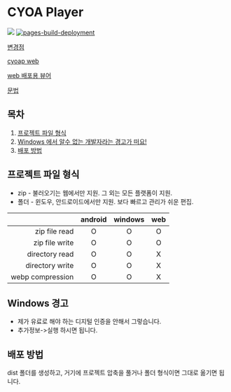 # CYOA Player

<img src="https://img.shields.io/github/v/release/n7484443/cyoap_flutter"></img>
[![pages-build-deployment](https://github.com/n7484443/cyoap_flutter/actions/workflows/pages/pages-build-deployment/badge.svg?branch=gh-pages)](https://github.com/n7484443/cyoap_flutter/actions/workflows/pages/pages-build-deployment)

[변경점](https://github.com/n7484443/cyoap_flutter/blob/main/CHANGELOG.md)

[cyoap web](https://n7484443.github.io/cyoap_flutter/)

[web 배포용 뷰어](https://github.com/n7484443/cyoap_vue/releases/tag/v0.1.0)

[문법](https://github.com/n7484443/cyoap_core/blob/main/README.md)

## 목차
1. [프로젝트 파일 형식](#프로젝트-파일-형식)
2. [Windows 에서 알수 없는 개발자라는 경고가 떠요!](#Windows-경고)
3. [배포 방법](#배포-방법)

## 프로젝트 파일 형식
* zip - 불러오기는 웹에서만 지원. 그 외는 모든 플랫폼이 지원.
* 폴더 - 윈도우, 안드로이드에서만 지원. 보다 빠르고 관리가 쉬운 편집.

|                  | android | windows | web |
|-----------------:|:-------:|:-------:|:---:|
|    zip file read |    O    |    O    |  O  |
|   zip file write |    O    |    O    |  O  |
|   directory read |    O    |    O    |  X  |
|  directory write |    O    |    O    |  X  |
| webp compression |    O    |    O    |  X  |

## Windows 경고
* 제가 유료로 해야 하는 디지털 인증을 안해서 그렇습니다.
* 추가정보->실행 하시면 됩니다.
## 배포 방법
dist 폴더를 생성하고, 거기에 프로젝트 압축을 풀거나 폴더 형식이면 그대로 옮기면 됩니다.

